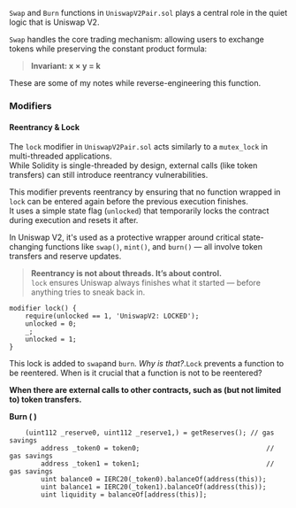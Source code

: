 `Swap` and `Burn` functions in `UniswapV2Pair.sol` plays a central role in the quiet logic that is Uniswap V2.

`Swap` handles the core trading mechanism: allowing users to exchange tokens while preserving the constant product formula:

> **Invariant: x × y = k**

These are some of my notes while reverse-engineering this function.

### Modifiers

#### Reentrancy & Lock

The `lock` modifier in `UniswapV2Pair.sol` acts similarly to a `mutex_lock` in multi-threaded applications.  
While Solidity is single-threaded by design, external calls (like token transfers) can still introduce reentrancy vulnerabilities.

This modifier prevents reentrancy by ensuring that no function wrapped in `lock` can be entered again before the previous execution finishes.  
It uses a simple state flag (`unlocked`) that temporarily locks the contract during execution and resets it after.

In Uniswap V2, it's used as a protective wrapper around critical state-changing functions like `swap()`, `mint()`, and `burn()` — all involve token transfers and reserve updates.

> **Reentrancy is not about threads. It’s about control.**  
> `lock` ensures Uniswap always finishes what it started — before anything tries to sneak back in.

```solidity
modifier lock() {
    require(unlocked == 1, 'UniswapV2: LOCKED');
    unlocked = 0;
    _;
    unlocked = 1;
}
```

This lock is added to `swap`and `burn`. _Why is that?_.`Lock` prevents a function to be reentered. When is it crucial that a function is not to be reentered?

**When there are external calls to other contracts, such as (but not limited to) token transfers.**

**Burn ( )**

```solidity
    (uint112 _reserve0, uint112 _reserve1,) = getReserves(); // gas savings
        address _token0 = token0;                                // gas savings
        address _token1 = token1;                                // gas savings
        uint balance0 = IERC20(_token0).balanceOf(address(this));
        uint balance1 = IERC20(_token1).balanceOf(address(this));
        uint liquidity = balanceOf[address(this)];
```
